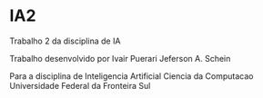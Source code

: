 # IA2
Trabalho 2 da disciplina de IA

Trabalho desenvolvido por 
Ivair Puerari
Jeferson A. Schein

Para a disciplina de Inteligencia Artificial
Ciencia da Computacao 
Universidade Federal da Fronteira Sul


